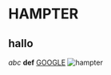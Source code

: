 # **HAMPTER**
## hallo
*abc* **def**
[GOOGLE](https://google.com)
![hampter](https://i.kym-cdn.com/entries/icons/facebook/000/036/317/Screen_Shot_2021-01-18_at_1.13.24_PM.jpg)
